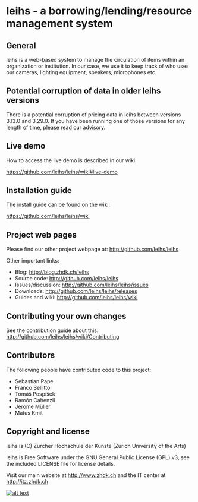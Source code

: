 # leihs - a borrowing/lending/resource management system

## General

leihs is a web-based system to manage the circulation of items within an
organization or institution. In our case, we use it to keep track of who uses
our cameras, lighting equipment, speakers, microphones etc.

## Potential corruption of data in older leihs versions

There is a potential corruption of pricing data in leihs between versions
3.13.0 and 3.29.0. If you have been running one of those versions for any
length of time, please [read our advisory](http://blog.zhdk.ch/leihs/2015/06/30/potential-corruption-of-some-pricing-data-in-leihs-versions-between-3-13-0-and-3-29-0/).


## Live demo

How to access the live demo is described in our wiki:

https://github.com/leihs/leihs/wiki#live-demo


## Installation guide

The install guide can be found on the wiki:

https://github.com/leihs/leihs/wiki


## Project web pages

Please find our other project webpage at:
http://github.com/leihs/leihs


Other important links:

* Blog:                http://blog.zhdk.ch/leihs
* Source code:         http://github.com/leihs/leihs
* Issues/discussion:   http://github.com/leihs/leihs/issues
* Downloads:           http://github.com/leihs/leihs/releases
* Guides and wiki:     http://github.com/leihs/leihs/wiki

## Contributing your own changes

See the contribution guide about this: http://github.com/leihs/leihs/wiki/Contributing

## Contributors

The following people have contributed code to this project:

* Sebastian Pape
* Franco Sellitto
* Tomáš Pospíšek
* Ramón Cahenzli
* Jerome Müller
* Matus Kmit


## Copyright and license

leihs is (C) Zürcher Hochschule der Künste (Zurich University of the Arts)

leihs is Free Software under the GNU General Public License (GPL) v3, see the included LICENSE file for license details.

Visit our main website at http://www.zhdk.ch and the IT center
at http://itz.zhdk.ch

[![alt text](https://github.com/leihs/leihs/raw/master/doc/images/zhdk_logo.png "ZHdK logo")](http://www.zhdk.ch)




